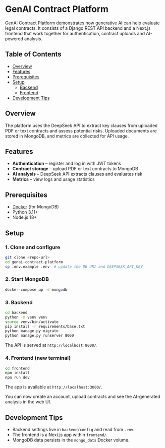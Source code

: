 # GenAI Contract Platform

GenAI Contract Platform demonstrates how generative AI can help evaluate legal contracts. It consists of a Django REST API backend and a Next.js frontend that work together for authentication, contract uploads and AI-powered analysis.

## Table of Contents
- [Overview](#overview)
- [Features](#features)
- [Prerequisites](#prerequisites)
- [Setup](#setup)
  - [Backend](#backend)
  - [Frontend](#frontend)
- [Development Tips](#development-tips)

## Overview
The platform uses the DeepSeek API to extract key clauses from uploaded PDF or text contracts and assess potential risks. Uploaded documents are stored in MongoDB, and metrics are collected for API usage.

## Features
- **Authentication** – register and log in with JWT tokens
- **Contract storage** – upload PDF or text contracts to MongoDB
- **AI analysis** – DeepSeek API extracts clauses and evaluates risk
- **Metrics** – view logs and usage statistics

## Prerequisites
- [Docker](https://docs.docker.com/get-docker/) (for MongoDB)
- Python 3.11+
- Node.js 18+

## Setup

### 1. Clone and configure
```bash
git clone <repo-url>
cd genai-contract-platform
cp .env.example .env  # update the DB URI and DEEPSEEK_API_KEY
```

### 2. Start MongoDB
```bash
docker-compose up -d mongodb
```

### 3. Backend
```bash
cd backend
python -m venv venv
source venv/bin/activate
pip install -r requirements/base.txt
python manage.py migrate
python manage.py runserver 8000
```
The API is served at `http://localhost:8000/`.

### 4. Frontend (new terminal)
```bash
cd frontend
npm install
npm run dev
```
The app is available at `http://localhost:3000/`.

You can now create an account, upload contracts and see the AI-generated analysis in the web UI.

## Development Tips
- Backend settings live in `backend/config` and read from `.env`.
- The frontend is a Next.js app within `frontend/`.
- MongoDB data persists in the `mongo_data` Docker volume.
